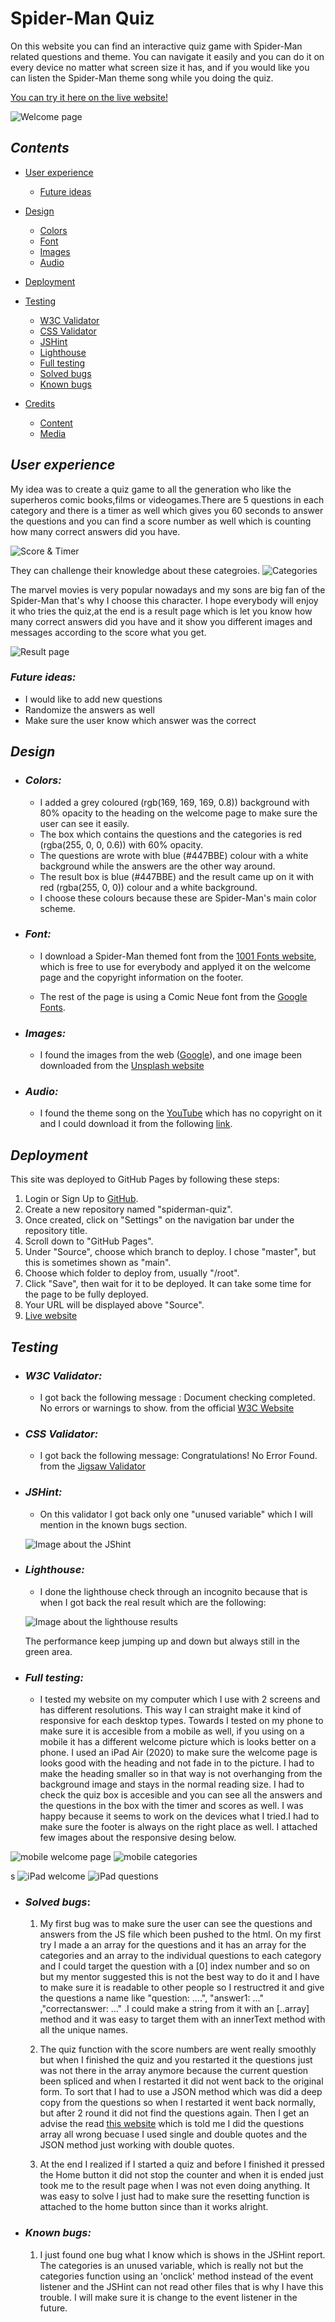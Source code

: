 # **Spider-Man Quiz** 

On this website you can find an interactive quiz game with Spider-Man related questions and theme. You can navigate it easily and you can do it on every device no matter what screen size it has, and if you would like you can listen the Spider-Man theme song while you doing the quiz.

[You can try it here on the live website!](https://viktormathe.github.io/spiderman-quiz/)

![Welcome page](./assets/images/readme-images/firstlook.png)

## _**Contents**_

* [User experience](#user-experience)
    * [Future ideas](#future-ideas)

* [Design](#design)
    * [Colors](#colors)
    * [Font](#font)
    * [Images](#images)
    * [Audio](#audio)

* [Deployment](#deployment)

* [Testing](#testing)
    * [W3C Validator](#html-validator)
    * [CSS Validator](#css-validator)
    * [JSHint](#javascript)
    * [Lighthouse](#lighthouse)
    * [Full testing](#full-testing)
    * [Solved bugs](#solved-bugs)
    * [Known bugs](#known-bugs)

* [Credits](#credits)
    * [Content](#content)
    * [Media](#media)

## _**User experience**_

My idea was to create a quiz game to all the generation who like the superheros comic books,films or videogames.There are 5 questions in each category and there is a timer as well which gives you 60 seconds to answer the questions and you can find a score number as well which is counting how many correct answers did you have.

![Score & Timer](./assets/images/readme-images/score-timer.png)

 They can challenge their knowledge about these categroies.
![Categories](./assets/images/readme-images/categories.png)

 The marvel movies is very popular nowadays and my sons are big fan of the Spider-Man that's why I choose this character. I hope everybody will enjoy it who tries the quiz,at the end is a result page which is let you know how many correct answers did you have and it show you different images and messages according to the score what you get.

 ![Result page](./assets/images/readme-images/result-page.png)
 
 ### _Future ideas:_
  * I would like to add new questions 
  * Randomize the answers as well
  * Make sure the user know which answer was the correct

  ## _**Design**_

  * ### _Colors:_
    * I added a grey coloured (rgb(169, 169, 169, 0.8)) background with 80% opacity to the heading on the welcome page to make sure the user can see it easily.
    * The box which contains the questions and the categories is red (rgba(255, 0, 0, 0.6)) with 60% opacity. 
    * The questions are wrote with blue (#447BBE) colour with a white background while the answers are the other way around.
    * The result box is blue (#447BBE) and the result came up on it with red (rgba(255, 0, 0)) colour and a white background.
    * I choose these colours because these are Spider-Man's main color scheme.

  * ### _Font:_
    * I download a Spider-Man themed font from the [1001 Fonts website](https://www.1001fonts.com/homoarakhn-font.html), which is free to use for everybody and applyed it on the welcome page and the copyright information on the footer.

    * The rest of the page is using a Comic Neue font from the [Google Fonts](https://fonts.google.com/specimen/Comic+Neue?preview.text=Questions&preview.text_type=custom&query=comic).

  * ### _Images:_
    * I found the images from the web ([Google](https://www.google.com/search?q=spiderman+images&newwindow=1&source=lnms&tbm=isch&sa=X&ved=2ahUKEwjCi4nCoJf4AhWTXsAKHR_LAaUQ_AUoAXoECAEQAw&biw=1920&bih=945&dpr=1)), and one image been downloaded from the [Unsplash website](https://unsplash.com/s/photos/spiderman)

  * ### _Audio:_
    * I found the theme song on the [YouTube](https://www.youtube.com/watch?v=j8deCNfNjO4&list=LL&index=2) which has no copyright on it and I could download it from the following [link](https://drive.google.com/file/d/1nwQRvlF6HnAgeZIeMmzKsoG1iGTKsz80/view).

## _**Deployment**_

This site was deployed to GitHub Pages by following these steps:
1. Login or Sign Up to [GitHub](www.github.com).
2. Create a new repository named "spiderman-quiz".
3. Once created, click on "Settings" on the navigation bar under the repository title.
4. Scroll down to "GitHub Pages".
5. Under "Source", choose which branch to deploy. I chose "master", but this is sometimes shown as "main".
6. Choose which folder to deploy from, usually "/root".
7. Click "Save", then wait for it to be deployed. It can take some time for the page to be fully deployed.
8. Your URL will be displayed above "Source".
9. [Live website](https://viktormathe.github.io/spiderman-quiz/)

## _**Testing**_

* ### _W3C Validator:_
    * I got back the following message : Document checking completed. No errors or warnings to show. from the official [W3C Website](https://validator.w3.org/nu/?doc=https%3A%2F%2Fviktormathe.github.io%2Fspiderman-quiz%2F)

* ### _CSS Validator:_
    * I got back the following message: Congratulations! No Error Found. from the [Jigsaw Validator](https://jigsaw.w3.org/css-validator/validator?uri=https%3A%2F%2Fviktormathe.github.io%2Fspiderman-quiz%2F&profile=css3svg&usermedium=all&warning=1&vextwarning=&lang=en)

* ### _JSHint:_
    * On this validator I got back only one "unused variable" which I will mention in the known bugs section.

    ![Image about the JShint](./assets/images/readme-images/jshint.png)

* ### _Lighthouse:_
    * I done the lighthouse check through an incognito because that is when I got back the real result which are the following:

    ![Image about the lighthouse results](./assets/images/readme-images/lighthouse.png)

    The performance keep jumping up and down but always still in the green area.

* ### _Full testing:_
    * I tested my website on my computer which I use with 2 screens and has different resolutions. This way I can straight make it kind of responsive for each desktop types. Towards I tested on my phone to make sure it is accesible from a mobile as well, if you using on a mobile it has a different welcome picture which is looks better on a phone. I used an iPad Air (2020) to make sure the welcome page is looks good with the heading and not fade in to the picture. I had to make the heading smaller so in that way is not overhanging from the background image and stays in the normal reading size. I had to check the quiz box is accesible and you can see all the answers and the questions in the box with the timer and scores as well. I was happy because it seems to work on the devices what I tried.I had to make sure the footer is always on the right place as well. I attached few images about the responsive desing below.

![mobile welcome page](./assets/images/readme-images/mobile-welcome.jpg) ![mobile categories](./assets/images/readme-images/mobile-cat.jpg)

s ![iPad welcome](./assets/images/readme-images/ipad-welcome.jpg) ![iPad questions](./assets/images/readme-images/ipad-questions.jpg)

 * ### _Solved bugs_:

    1. My first bug was to make sure the user can see the questions and answers from the JS file which been pushed to the html. On my first try I made a an array for the questions and it has an array for the categories and an array to the individual questions to each category and I could target the question with a [0] index number and so on but my mentor suggested this is not the best way to do it and I have to make sure it is readable to other people so I restructred it and give the questions a name like "question: ....", "answer1: ..." ,"correctanswer: ..." .I could make a string from it with an [..array] method and it was easy to target them with an innerText method with all the unique names.

    2. The quiz function with the score numbers are went really smoothly but when I finished the quiz and you restarted it the questions just was not there in the array anymore because the current question been spliced and when I restarted it did not went back to the original form. To sort that I had to use a JSON method which was did a deep copy from the questions so when I restarted it went back normally, but after 2 round it did not find the questions again. Then I get an advise the read [this website](https://dev.to/samanthaming/how-to-deep-clone-an-array-in-javascript-3cig) which is told me I did the questions array all wrong becuase I used single and double quotes and the JSON method just working with double quotes.

    3. At the end I realized if I started a quiz and before I finished it pressed the Home button it did not stop the counter and when it is ended just took me to the result page when I was not even doing anything. It was easy to solve I just had to make sure the resetting function is attached to the home button since than it works alright.


 * ### _Known bugs:_

    1. I just found one bug what I know which is shows in the JSHint report. The categories is an unused variable, which is really not but the categories function using an 'onclick' method instead of the event listener and the JSHint can not read other files that is why I have this trouble. I will make sure it is change to the event listener in the future.

